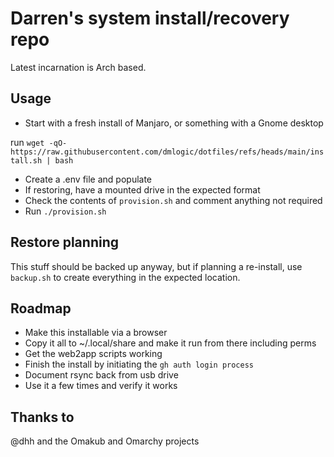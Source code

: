 # Darren's system install/recovery repo

Latest incarnation is Arch based.

## Usage

* Start with a fresh install of Manjaro, or something with a Gnome desktop

run `wget -qO- https://raw.githubusercontent.com/dmlogic/dotfiles/refs/heads/main/install.sh | bash`

* Create a .env file and populate
* If restoring, have a mounted drive in the expected format
* Check the contents of `provision.sh` and comment anything not required
* Run `./provision.sh`

## Restore planning

This stuff should be backed up anyway, but if planning a re-install, use
`backup.sh` to create everything in the expected location.

## Roadmap

* Make this installable via a browser
* Copy it all to ~/.local/share and make it run from there including perms
* Get the web2app scripts working
* Finish the install by initiating the `gh auth login process`
* Document rsync back from usb drive
* Use it a few times and verify it works

## Thanks to

@dhh and the Omakub and Omarchy projects
